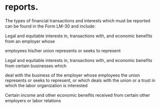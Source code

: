 # reports.

The types of ﬁnancial transactions and interests which must be reported can be found in the Form LM-30 and include:

Legal and equitable interests in, transactions with, and economic beneﬁts from an employer whose

employees his/her union represents or seeks to represent

Legal and equitable interests in, transactions with, and economic beneﬁts from certain businesses which

deal with the business of the employer whose employees the union represents or seeks to represent, or which deals with the union or a trust in which the labor organization is interested

Certain income and other economic beneﬁts received from certain other employers or labor relations